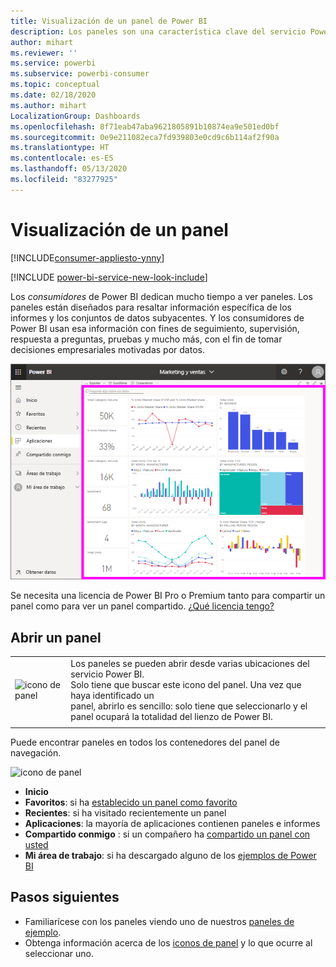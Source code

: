 ```yaml
---
title: Visualización de un panel de Power BI
description: Los paneles son una característica clave del servicio Power BI. Obtenga información sobre cómo abrir y ver un panel.
author: mihart
ms.reviewer: ''
ms.service: powerbi
ms.subservice: powerbi-consumer
ms.topic: conceptual
ms.date: 02/18/2020
ms.author: mihart
LocalizationGroup: Dashboards
ms.openlocfilehash: 8f71eab47aba9621805891b10874ea9e501ed0bf
ms.sourcegitcommit: 0e9e211082eca7fd939803e0cd9c6b114af2f90a
ms.translationtype: HT
ms.contentlocale: es-ES
ms.lasthandoff: 05/13/2020
ms.locfileid: "83277925"
---
```

# <a name="view-a-dashboard"></a>Visualización de un panel

[!INCLUDE[consumer-appliesto-ynny](../includes/consumer-appliesto-ynny.md)]

[!INCLUDE [power-bi-service-new-look-include](../includes/power-bi-service-new-look-include.md)]

Los *consumidores* de Power BI dedican mucho tiempo a ver paneles. Los paneles están diseñados para resaltar información específica de los informes y los conjuntos de datos subyacentes. Y los consumidores de Power BI usan esa información con fines de seguimiento, supervisión, respuesta a preguntas, pruebas y mucho más, con el fin de tomar decisiones empresariales motivadas por datos.

![panel](media/end-user-dashboard-open/power-bi-new-dash-new.png)


Se necesita una licencia de Power BI Pro o Premium tanto para compartir un panel como para ver un panel compartido. [¿Qué licencia tengo?](end-user-license.md) 

## <a name="open-a-dashboard"></a>Abrir un panel



|              |         |
|------------|--------------------------------|
|![icono de panel](media/end-user-dashboard-open/power-bi-dashboard-icon.png)      |Los paneles se pueden abrir desde varias ubicaciones del servicio Power BI. <br> Solo tiene que buscar este icono del panel. Una vez que haya identificado un <br>panel, abrirlo es sencillo: solo tiene que seleccionarlo y el panel ocupará la totalidad del lienzo de Power BI. |
|                    |          |



Puede encontrar paneles en todos los contenedores del panel de navegación. 

![icono de panel](media/end-user-dashboard-open/power-bi-open-dashboards.gif)

- **Inicio** 
- **Favoritos**: si ha [establecido un panel como favorito](end-user-favorite.md)
- **Recientes**: si ha visitado recientemente un panel
- **Aplicaciones**: la mayoría de aplicaciones contienen paneles e informes
- **Compartido conmigo** : si un compañero ha [compartido un panel con usted](end-user-shared-with-me.md)
- **Mi área de trabajo**: si ha descargado alguno de los [ejemplos de Power BI](../create-reports/sample-datasets.md)



## <a name="next-steps"></a>Pasos siguientes
* Familiarícese con los paneles viendo uno de nuestros [paneles de ejemplo](../create-reports/sample-tutorial-connect-to-the-samples.md).    
* Obtenga información acerca de los [iconos de panel](end-user-tiles.md) y lo que ocurre al seleccionar uno.
